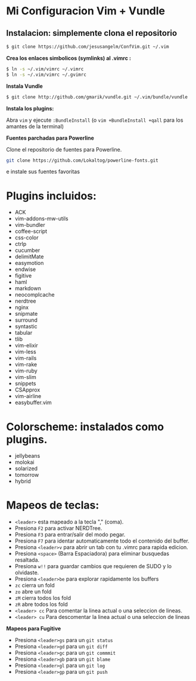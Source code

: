 # Mi Configuracion Vim + Vundle

## Instalacion: simplemente clona el repositorio

```bash
$ git clone https://github.com/jesusangelm/ConfVim.git ~/.vim
```

**Crea los enlaces simbolicos (symlinks) al .vimrc :**

```bash
$ ln -s ~/.vim/vimrc ~/.vimrc
$ ln -s ~/.vim/vimrc ~/.gvimrc
```

**Instala Vundle**

```bash
$ git clone http://github.com/gmarik/vundle.git ~/.vim/bundle/vundle
```

**Instala los plugins:**

Abra `vim` y ejecute `:BundleInstall`  (o `vim +BundleInstall +qall` para los amantes de la terminal)

**Fuentes parchadas para Powerline**

Clone el repositorio de fuentes para Powerline.
```bash
git clone https://github.com/Lokaltog/powerline-fonts.git
```
e instale sus fuentes favoritas

# Plugins incluidos:

 * ACK
 * vim-addons-mw-utils
 * vim-bundler
 * coffee-script
 * css-color
 * ctrlp
 * cucumber
 * delimitMate
 * easymotion
 * endwise
 * figitive
 * haml
 * markdown
 * neocomplcache
 * nerdtree
 * nginx
 * snipmate
 * surround
 * syntastic
 * tabular
 * tlib
 * vim-elixir
 * vim-less
 * vim-rails
 * vim-rake
 * vim-ruby
 * vim-slim
 * snippets
 * CSApprox
 * vim-airline
 * easybuffer.vim


# Colorscheme: instalados como plugins.

 * jellybeans
 * molokai
 * solarized
 * tomorrow
 * hybrid


# Mapeos de teclas:

 * `<leader>` esta mapeado a la tecla "," (coma).
 * Presiona `F2` para activar NERDTree.
 * Presiona `F3` para entrar/salir del modo pegar.
 * Presiona `F7` para identar automaticamente todo el contenido del buffer.
 * Presiona `<leader>v` para abrir un tab con tu .vimrc para rapida edicion.
 * Presiona `<space>` (Barra Espaciadora) para eliminar busquedas resaltada.
 * Presiona `w!!` para guardar cambios que requieren de SUDO y lo olvidaste.
 * Presiona `<leader>be` para explorar rapidamente los buffers
 * `zc` cierra un fold
 * `zo` abre un fold
 * `zM` cierra todos los fold
 * `zR` abre todos los fold
 * `<leader> cc` Para comentar la linea actual o una seleccion de lineas.
 * `<leader> cu` Para descomentar la linea actual o una seleccion de lineas

**Mapeos para Fugitive**

* Presiona `<leader>gs` para un `git status`
* Presiona `<leader>gd` para un `git diff`
* Presiona `<leader>gc` para un `git commmit`
* Presiona `<leader>gb` para un `git blame`
* Presiona `<leader>gl` para un `git log`
* Presiona `<leader>gp` para un `git push`

